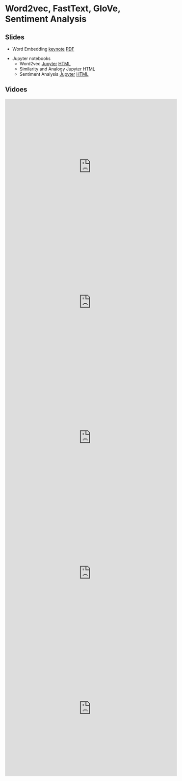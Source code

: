 # Word2vec, FastText, GloVe, Sentiment Analysis

## Slides

- Word Embedding
  [keynote](../../slides/4_18/22-Embedding.key)
  [PDF](../../slides/4_18/22-Embedding.pdf)

* Jupyter notebooks
  * Word2vec [Jupyter](../../slides/4_18/word2vec-gluon.ipynb) [HTML](https://nbviewer.jupyter.org/url/courses.d2l.ai/berkeley-stat-157/slides/4_18/word2vec-gluon.ipynb)
  * Similarity and Analogy [Jupyter](../../slides/4_18/similarity-analogy.ipynb) [HTML](https://nbviewer.jupyter.org/url/courses.d2l.ai/berkeley-stat-157/slides/4_18/similarity-analogy.ipynb)
  * Sentiment Analysis [Jupyter](../../slides/4_18/sentiment-analysis-rnn.ipynb) [HTML](https://nbviewer.jupyter.org/url/courses.d2l.ai/berkeley-stat-157/slides/4_18/sentiment-analysis-rnn.ipynb)

## Vidoes


<center><iframe width="560" height="441" src="https://www.youtube.com/embed/jh7y044-qy4" frameborder="0" allowfullscreen></iframe></center>
<center><iframe width="560" height="441" src="https://www.youtube.com/embed/nx4B40jXSXQ" frameborder="0" allowfullscreen></iframe></center>
<center><iframe width="560" height="441" src="https://www.youtube.com/embed/UoYRPBGADhM" frameborder="0" allowfullscreen></iframe></center>
<center><iframe width="560" height="441" src="https://www.youtube.com/embed/5s2UR4Kax28" frameborder="0" allowfullscreen></iframe></center>
<center><iframe width="560" height="441" src="https://www.youtube.com/embed/hmgygIO8RNM" frameborder="0" allowfullscreen></iframe></center>
